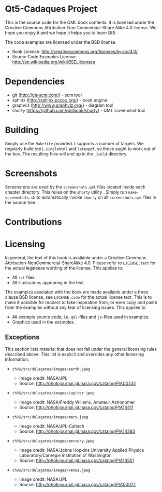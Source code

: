 Qt5-Cadaques Project
====================

This is the source code for the QML book contents. It is licensed under the Creative Commons Attribution-Non Commercial-Share Alike 4.0 license. We hope you enjoy it and we hope it helps you to learn Qt5.

The code examples are licensed under the BSD license. 

* Book License: http://creativecommons.org/licenses/by-nc/4.0/
* Source Code Examples License: http://en.wikipedia.org/wiki/BSD_licenses

Dependencies
============

* git (http://git-scm.com/) - scm tool
* sphinx (http://sphinx.pocoo.org/) - book engine
* graphviz (http://www.graphviz.org/) - diagram tool
* shorty (https://github.com/qmlbook/shorty) - QML screenshot tool

Building
========

Simply use the `Makefile` provided. I supports a number of targets. We regularly build `html`, `singlehtml` and `latexpdf`, so these aught to work out of the box. The resulting files will end up in the `_build` directory.

Screenshots
===========

Screenshots are used by the `screenshots.qml` files located inside each chapter directory. This relies on the `shorty` utility . Simply run `make-screenshots.sh` to automatically invoke `shorty` on all `screenshots.qml` files in the source tree.

Contributions
=============

Licensing
=========

In general, the text of this book is available under a Creative Commons 
Attribution-NonCommercial-ShareAlike 4.0. Please refer to `LICENSE.text` for
the actual legaleese wording of the license. This applies to:

* All `rst` files.
* All illustrations appearing in the text.

The examples assoiated with the book are made available under a three clause
BSD license, see `LICENSE.code` for the actual license text. This is to make it
possible for readers to take inspiration from, or even copy and paste from the
examples without any fear of licensing issues. This applies to:

* All example source code, i.e. `qml`-files and `js`-files used in examples.
* Graphics used in the examples.

Exceptions
----------

This section lists material that does not fall under the general licensing
rules described above. This list is explicit and overrides any other licensing
information.

* `ch06/src/delegates/images/earth.jpeg`

    - Image credit: NASA/JPL
    - Source: http://photojournal.jpl.nasa.gov/catalog/PIA00232

* `ch06/src/delegates/images/jupiter.jpeg`

    - Image credit: NASA/Freddy Willems, Amateur Astronomer
    - Source: http://photojournal.jpl.nasa.gov/catalog/PIA14411

* `ch06/src/delegates/images/mars.jpeg`

    - Image credit: NASA/JPL-Caltech
    - Source: http://photojournal.jpl.nasa.gov/catalog/PIA14293

* `ch06/src/delegates/images/mercury.jpeg`

    - Image credit: NASA/Johns Hopkins University Applied Physics
      Laboratory/Carnegie Institution of Washington
    - Source: http://photojournal.jpl.nasa.gov/catalog/PIA14551

* `ch06/src/delegates/images/venus.jpeg`

    - Image credit: NASA/JPL
    - Source: http://photojournal.jpl.nasa.gov/catalog/PIA00072
